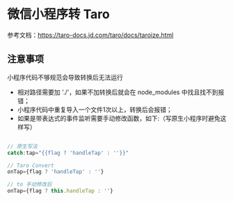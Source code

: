 # 微信小程序转 Taro

参考文档：https://taro-docs.jd.com/taro/docs/taroize.html


## 注意事项

小程序代码不够规范会导致转换后无法运行

* 相对路径需要加 './'，如果不加转换后就会在 node_modules 中找且找不到报错；
* 小程序代码中重复导入一个文件1次以上，转换后会报错；
* 如果是带表达式的事件监听需要手动修改函数，如下:（写原生小程序时避免这样写）
```js

// 原生写法
catch:tap="{{flag ? 'handleTap' : ''}}"

// Taro Convert 
onTap={flag ? 'handleTap' : ''} 

// to 手动修改后
onTap={flag ? this.handleTap : ''}
```

